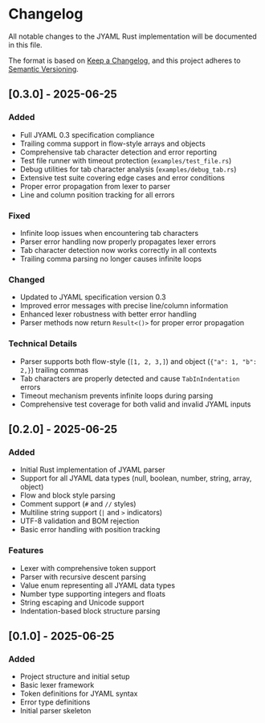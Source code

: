 # Changelog

All notable changes to the JYAML Rust implementation will be documented in this file.

The format is based on [Keep a Changelog](https://keepachangelog.com/en/1.0.0/),
and this project adheres to [Semantic Versioning](https://semver.org/spec/v2.0.0.html).

## [0.3.0] - 2025-06-25

### Added
- Full JYAML 0.3 specification compliance
- Trailing comma support in flow-style arrays and objects
- Comprehensive tab character detection and error reporting
- Test file runner with timeout protection (`examples/test_file.rs`)
- Debug utilities for tab character analysis (`examples/debug_tab.rs`)
- Extensive test suite covering edge cases and error conditions
- Proper error propagation from lexer to parser
- Line and column position tracking for all errors

### Fixed
- Infinite loop issues when encountering tab characters
- Parser error handling now properly propagates lexer errors
- Tab character detection now works correctly in all contexts
- Trailing comma parsing no longer causes infinite loops

### Changed
- Updated to JYAML specification version 0.3
- Improved error messages with precise line/column information
- Enhanced lexer robustness with better error handling
- Parser methods now return `Result<()>` for proper error propagation

### Technical Details
- Parser supports both flow-style (`[1, 2, 3,]`) and object (`{"a": 1, "b": 2,}`) trailing commas
- Tab characters are properly detected and cause `TabInIndentation` errors
- Timeout mechanism prevents infinite loops during parsing
- Comprehensive test coverage for both valid and invalid JYAML inputs

## [0.2.0] - 2025-06-25

### Added
- Initial Rust implementation of JYAML parser
- Support for all JYAML data types (null, boolean, number, string, array, object)
- Flow and block style parsing
- Comment support (`#` and `//` styles)
- Multiline string support (`|` and `>` indicators)
- UTF-8 validation and BOM rejection
- Basic error handling with position tracking

### Features
- Lexer with comprehensive token support
- Parser with recursive descent parsing
- Value enum representing all JYAML data types
- Number type supporting integers and floats
- String escaping and Unicode support
- Indentation-based block structure parsing

## [0.1.0] - 2025-06-25

### Added
- Project structure and initial setup
- Basic lexer framework
- Token definitions for JYAML syntax
- Error type definitions
- Initial parser skeleton